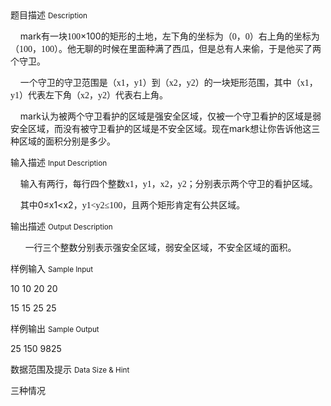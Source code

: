 <div class="panel panel-default">
<div class="area-title">
<span>
题目描述
<small>Description</small>
</span></div>
<div class="panel-body">

<p><span>    mark</span><span>有一块<span style="font-family: 'Times New Roman';">100</span></span><span>×</span><span>100<span style="">的矩形的土地，左下角的坐标为（</span><span style="font-family: 'Times New Roman';">0</span><span style="">，</span><span style="font-family: 'Times New Roman';">0</span><span style="">）右上角的坐标为（</span><span style="font-family: 'Times New Roman';">100</span><span style="">，</span><span style="font-family: 'Times New Roman';">100</span><span style="">）。他无聊的时候在里面种满了西瓜，但是总有人来偷，于是他买了两个守卫。</span></span></p>
<p><span>    一个守卫的守卫范围是（<span style="font-family: 'Times New Roman';">x1</span><span style="">，</span><span style="font-family: 'Times New Roman';">y1</span><span style="">）到（</span><span style="font-family: 'Times New Roman';">x2</span><span style="">，</span><span style="font-family: 'Times New Roman';">y2</span><span style="">）的一块矩形范围，其中（</span><span style="font-family: 'Times New Roman';">x1</span><span style="">，</span><span style="font-family: 'Times New Roman';">y1</span><span style="">）代表左下角（</span><span style="font-family: 'Times New Roman';">x2</span><span style="">，</span><span style="font-family: 'Times New Roman';">y2</span><span style="">）代表右上角。</span></span></p>
<p><span>    mark认为被两个守卫看护的区域是强安全区域，仅被一个守卫看护的区域是弱安全区域，而没有被守卫看护的区域是不安全区域。现在mark</span><span>想让你告诉他这三种区域的面积分别是多少。</span></p>

</div>
</div>

<div class="panel panel-default">
<div class="area-title">
<span>
输入描述
<small>Input Description</small>
</span></div>
<div class="panel-body">
<p>    输入有两行，每行四个整数<span style="font-family: 'Times New Roman';">x1</span><span style="">，</span><span style="font-family: 'Times New Roman';">y1</span><span style="">，</span><span style="font-family: 'Times New Roman';">x2</span><span style="">，</span><span style="font-family: 'Times New Roman';">y2</span>；分别表示两个守卫的看护区域。</p>
<p>    其中0≤x1&lt;x2<span style="">，</span><span style="font-family: 'Times New Roman';">y1&lt;y2≤100</span>，且两个矩形肯定有公共区域。</p>

</div>
</div>
<div  class="panel panel-default">
<div class="area-title">
<span>
输出描述
<small>Output Description</small>
</span></div>
<div class="panel-body">

<p class="p0"><span>&nbsp; &nbsp; &nbsp; 一行三个整数分别表示强安全区域，</span><span>弱</span><span>安全区域，不安全区域的面积。</span></p>

</div>
</div>


<div class="panel panel-default">
<div class="area-title">
<span>
样例输入
<small>Sample Input</small>
</span></div>
<div class="panel-body">
<p><span>10 10 20 20 </span></p>
<p><span>15 15 25 25</span></p>

</div>
</div>

<div class="panel panel-default">
<div class="area-title">
<span>
样例输出
<small>Sample Output</small>
</span></div>
<div class="panel-body">
<p><span>25 150 9825</span></p>

</div>
</div>

<div class="panel panel-default">
<div class="area-title">
<span>
数据范围及提示
<small>Data Size & Hint</small>
</span></div>
<div class="panel-body">
<p>三种情况</p>
</div>
</div>